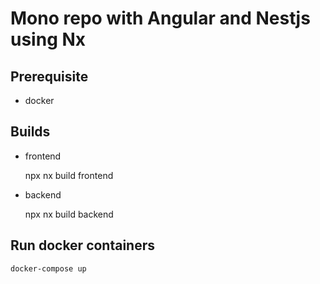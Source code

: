 # Mono repo with Angular and Nestjs using Nx

## Prerequisite

- docker

## Builds 

- frontend

    npx nx build frontend

- backend

    npx nx build backend

## Run docker containers

    docker-compose up